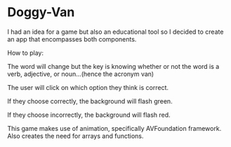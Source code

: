 # Doggy-Van

I had an idea for a game but also an educational tool so I decided to create an app that encompasses both components.

How to play:

The word will change but the key is knowing whether or not the word is a verb, adjective, or noun...(hence the acronym van)

The user will click on which option they think is correct.

If they choose correctly, the background will flash green.

If they choose incorrectly, the background will flash red.

This game makes use of animation, specifically AVFoundation framework. Also creates the need for arrays and functions. 
